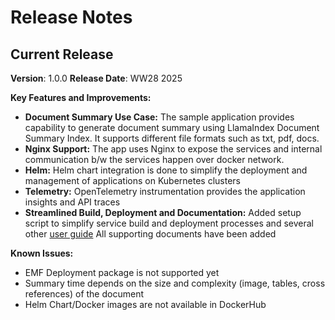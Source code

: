 # Release Notes


## Current Release
**Version**: 1.0.0
**Release Date**: WW28 2025 

**Key Features and Improvements:**

- **Document Summary Use Case:** The sample application provides capability to generate document summary using LlamaIndex Document Summary Index. It supports different file formats such as txt, pdf, docs.
- **Nginx Support:** The app uses Nginx to expose the services and internal communication b/w the services happen over docker network.
- **Helm:**  Helm chart integration is done to simplify the deployment and management of applications on Kubernetes clusters
- **Telemetry:** OpenTelemetry instrumentation provides the application insights and API traces
- **Streamlined Build, Deployment and Documentation:** Added setup script to simplify service build and deployment processes and several other [user guide](../user-guide)  All supporting documents have been added
 
**Known Issues:**

- EMF Deployment package is not supported yet
- Summary time depends on the size and complexity (image, tables, cross references) of the document
- Helm Chart/Docker images are not available in DockerHub
